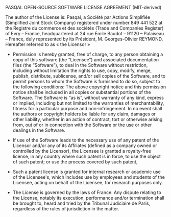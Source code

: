 PASQAL OPEN-SOURCE SOFTWARE LICENSE AGREEMENT (MIT-derived)

The author of the License is:
  Pasqal, a Société par Actions Simplifiée (Simplified Joint Stock Company) registered under number 849 441 522 at the Registre du commerce et des sociétés (Trade and Companies Register) of Evry – France, headquartered at 24 rue Émile Baudot – 91120 – Palaiseau – France, duly represented by its Président, M. Georges-Olivier REYMOND, Hereafter referred to as « the Licensor »

- Permission is hereby granted, free of charge, to any person obtaining a copy of this software (the “Licensee”) and associated documentation files (the “Software”), to deal in the Software without restriction, including without limitation the rights to use, copy, modify, merge, publish, distribute, sublicense, and/or sell copies of the Software, and to permit persons to whom the Software is furnished to do so, subject to the following conditions:
The above copyright notice and this permission notice shall be included in all copies or substantial portions of the Software. The Software is “as is”, without warranty of any kind, express or implied, including but not limited to the warranties of merchantability, fitness for a particular purpose and non-infringement. In no event shall the authors or copyright holders be liable for any claim, damages or other liability, whether in an action of contract, tort or otherwise arising from, out of or in connection with the Software or the use or other dealings in the Software.

- If use of the Software leads to the necessary use of any patent of the Licensor and/or any of its Affiliates (defined as a company owned or controlled by the Licensor), the Licensee is granted a royalty-free license, in any country where such patent is in force, to use the object of such patent; or use the process covered by such patent,

- Such a patent license is granted for internal research or academic use of the Licensee's, which includes use by employees and students of the Licensee, acting on behalf of the Licensee, for research purposes only.

- The License is governed by the laws of France. Any dispute relating to the License, notably its execution, performance and/or termination shall be brought to, heard and tried by the Tribunal Judiciaire de Paris, regardless of the rules of jurisdiction in the matter.

